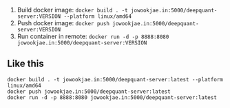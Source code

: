 1. Build docker image: `docker build . -t jowookjae.in:5000/deepquant-server:VERSION --platform linux/amd64`
2. Push docker image: `docker push jowookjae.in:5000/deepquant-server:VERSION`
3. Run container in remote: `docker run -d -p 8888:8080 jowookjae.in:5000/deepquant-server:VERSION`

## Like this
```
docker build . -t jowookjae.in:5000/deepquant-server:latest --platform linux/amd64
docker push jowookjae.in:5000/deepquant-server:latest
docker run -d -p 8888:8080 jowookjae.in:5000/deepquant-server:latest
```